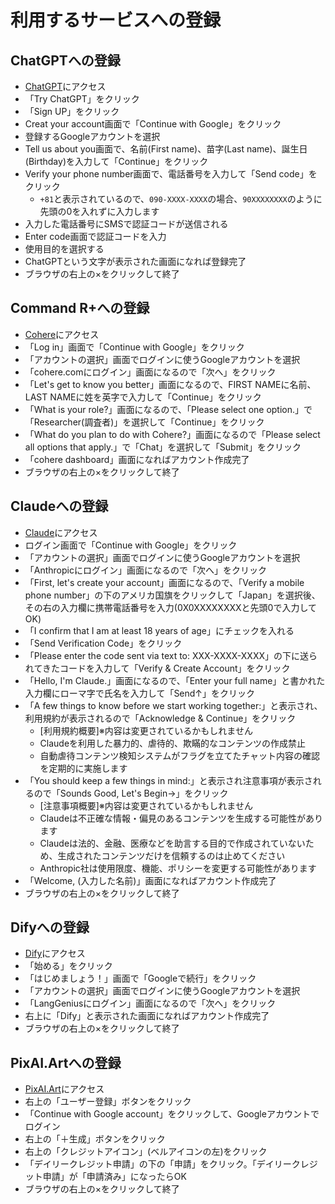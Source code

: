 # 利用するサービスへの登録

## ChatGPTへの登録

- [ChatGPT](https://openai.com/blog/chatgpt)にアクセス
- 「Try ChatGPT」をクリック
- 「Sign UP」をクリック
- Creat your account画面で「Continue with Google」をクリック
- 登録するGoogleアカウントを選択
- Tell us about you画面で、名前(First name)、苗字(Last name)、誕生日(Birthday)を入力して「Continue」をクリック
- Verify your phone number画面で、電話番号を入力して「Send code」をクリック
  - `+81`と表示されているので、`090-XXXX-XXXX`の場合、`90XXXXXXXX`のように先頭の0を入れずに入力します
- 入力した電話番号にSMSで認証コードが送信される
- Enter code画面で認証コードを入力
- 使用目的を選択する
- ChatGPTという文字が表示された画面になれば登録完了
- ブラウザの右上の×をクリックして終了

## Command R+への登録

- [Cohere](https://dashboard.cohere.com/)にアクセス
- 「Log in」画面で「Continue with Google」をクリック
- 「アカウントの選択」画面でログインに使うGoogleアカウントを選択
- 「cohere.comにログイン」画面になるので「次へ」をクリック
- 「Let's get to know you better」画面になるので、FIRST NAMEに名前、LAST NAMEに姓を英字で入力して「Continue」をクリック
- 「What is your role?」画面になるので、「Please select one option.」で「Researcher(調査者)」を選択して「Continue」をクリック
- 「What do you plan to do with Cohere?」画面になるので「Please select all options that apply.」で「Chat」を選択して「Submit」をクリック
- 「cohere dashboard」画面になればアカウント作成完了
- ブラウザの右上の×をクリックして終了

## Claudeへの登録

- [Claude](https://claude.ai/)にアクセス
- ログイン画面で「Continue with Google」をクリック
- 「アカウントの選択」画面でログインに使うGoogleアカウントを選択
- 「Anthropicにログイン」画面になるので「次へ」をクリック
- 「First, let's create your account」画面になるので、「Verify a mobile phone number」の下のアメリカ国旗をクリックして「Japan」を選択後、その右の入力欄に携帯電話番号を入力(0X0XXXXXXXXと先頭0で入力してOK)
- 「I confirm that I am at least 18 years of age」にチェックを入れる
- 「Send Verification Code」をクリック
- 「Please enter the code sent via text to: XXX-XXXX-XXXX」の下に送られてきたコードを入力して「Verify & Create Account」をクリック
- 「Hello, I'm Claude.」画面になるので、「Enter your full name」と書かれた入力欄にローマ字で氏名を入力して「Send↑」をクリック
- 「A few things to know before we start working together:」と表示され、利用規約が表示されるので「Acknowledge & Continue」をクリック
  - [利用規約概要]※内容は変更されているかもしれません
  - Claudeを利用した暴力的、虐待的、欺瞞的なコンテンツの作成禁止
  - 自動虐待コンテンツ検知システムがフラグを立てたチャット内容の確認を定期的に実施します
- 「You should keep a few things in mind:」と表示され注意事項が表示されるので「Sounds Good, Let's Begin→」をクリック
  - [注意事項概要]※内容は変更されているかもしれません
  - Claudeは不正確な情報・偏見のあるコンテンツを生成する可能性があります
  - Claudeは法的、金融、医療などを助言する目的で作成されていないため、生成されたコンテンツだけを信頼するのは止めてください
  - Anthropic社は使用限度、機能、ポリシーを変更する可能性があります
- 「Welcome, (入力した名前)」画面になればアカウント作成完了
- ブラウザの右上の×をクリックして終了

## Difyへの登録

- [Dify](https://dify.ai/jp)にアクセス
- 「始める」をクリック
- 「はじめましょう！」画面で「Googleで続行」をクリック
- 「アカウントの選択」画面でログインに使うGoogleアカウントを選択
- 「LangGeniusにログイン」画面になるので「次へ」をクリック
- 右上に「Dify」と表示された画面になればアカウント作成完了
- ブラウザの右上の×をクリックして終了

## PixAI.Artへの登録

- [PixAI.Art](https://pixai.art/)にアクセス
- 右上の「ユーザー登録」ボタンをクリック
- 「Continue with Google account」をクリックして、Googleアカウントでログイン
- 右上の「＋生成」ボタンをクリック
- 右上の「クレジットアイコン」(ベルアイコンの左)をクリック
- 「デイリークレジット申請」の下の「申請」をクリック。「デイリークレジット申請」が「申請済み」になったらOK
- ブラウザの右上の×をクリックして終了

